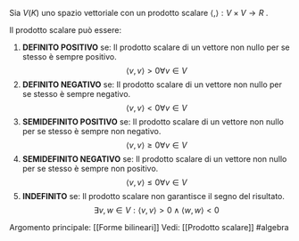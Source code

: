 Sia $V(K)$ uno spazio vettoriale con un prodotto scalare $\langle,\rangle:V\times V \to R$ .

Il prodotto scalare può essere:
1) **DEFINITO POSITIVO** se:
	Il prodotto scalare di un vettore non nullo per se stesso è sempre positivo.$$\langle v,v\rangle > 0 \forall v\in V$$
2) **DEFINITO NEGATIVO** se:
	Il prodotto scalare di un vettore non nullo per se stesso è sempre negativo.$$\langle v,v\rangle<0\forall v\in V$$
3) **SEMIDEFINITO POSITIVO** se:
	Il prodotto scalare di un vettore non nullo per se stesso è sempre non negativo.$$\langle v,v\rangle \ge 0 \forall v \in V$$
4) **SEMIDEFINITO NEGATIVO** se:
	Il prodotto scalare di un vettore non nullo per se stesso è sempre non positivo.$$\langle v,v\rangle \le 0 \forall v\in V$$
5) **INDEFINITO** se:
	Il prodotto scalare non garantisce il segno del risultato.$$\exists v,w\in V : \langle v,v\rangle > 0 \land \langle w,w\rangle < 0 $$


Argomento principale: [[Forme bilineari]]
Vedi: [[Prodotto scalare]]
#algebra 